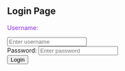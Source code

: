 <!DOCTYPE html>
<html lang="en">
   <head>
      <meta charset="UTF-8">
      <meta name="viewport" content="width=device-width, initial-scale=1.0">
      <title>Login Page</title>
      <link rel="stylesheet" href="style.css">
   </head>
   <body>
      <div class="container">
         <form action="">
            <h2>Login Page</h2>
            <div class="form-control">
               <p style="color: blueviolet;" for="username">Username:</p>
               <input type="text" id="username" name="username" placeholder="Enter username">
            </div>
            <div class="form-control">
               <label for="password">Password:</label>
               <input type="password" id="password" name="password" placeholder="Enter password">
            </div>
            <button type="submit">Login</button>
         </form>
      </div>
   </body>
</html>
